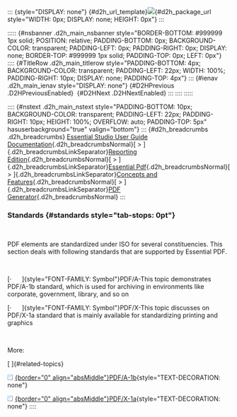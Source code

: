 ::: {style="DISPLAY: none"}
[](ms-xhelp:///?Id=d2h_url_template){#d2h_url_template}![](!package_url!){#d2h_package_url style="WIDTH: 0px; DISPLAY: none; HEIGHT: 0px"}
:::

::::: {#nsbanner .d2h_main_nsbanner style="BORDER-BOTTOM: #999999 1px solid; POSITION: relative; PADDING-BOTTOM: 0px; BACKGROUND-COLOR: transparent; PADDING-LEFT: 0px; PADDING-RIGHT: 0px; DISPLAY: none; BORDER-TOP: #999999 1px solid; PADDING-TOP: 0px; LEFT: 0px"}
:::: {#TitleRow .d2h_main_titlerow style="PADDING-BOTTOM: 4px; BACKGROUND-COLOR: transparent; PADDING-LEFT: 22px; WIDTH: 100%; PADDING-RIGHT: 10px; DISPLAY: none; PADDING-TOP: 4px"}
::: {#ienav .d2h_main_ienav style="DISPLAY: none"}
[](ms-xhelp:///?Id=d5815ce9-18b6-45e7-b91c-156f6e4b1197){#D2HPrevious .D2HPreviousEnabled}  [](ms-xhelp:///?Id=e7826ee1-d1c1-4e80-a310-a4a7fb958692){#D2HNext .D2HNextEnabled}
:::
::::
:::::

:::: {#nstext .d2h_main_nstext style="PADDING-BOTTOM: 10px; BACKGROUND-COLOR: transparent; PADDING-LEFT: 22px; PADDING-RIGHT: 10px; HEIGHT: 100%; OVERFLOW: auto; PADDING-TOP: 5px" hasuserbackground="true" valign="bottom"}
::: {#d2h_breadcrumbs .d2h_breadcrumbs}
[Essential Studio User Guide Documentation](ms-xhelp:///?Id=12457748-09e3-4d74-a240-8e049cedf030){.d2h_breadcrumbsNormal}[ \> ]{.d2h_breadcrumbsLinkSeparator}[Reporting Edition](ms-xhelp:///?Id=027aa5b6-6676-4f93-ad23-c20e8c45792e){.d2h_breadcrumbsNormal}[ \> ]{.d2h_breadcrumbsLinkSeparator}[Essential Pdf](ms-xhelp:///?Id=22756092-3da5-4797-9514-dab0617c6902){.d2h_breadcrumbsNormal}[ \> ]{.d2h_breadcrumbsLinkSeparator}[Concepts and Features](ms-xhelp:///?Id=b2064337-afd6-4241-aa41-868a5489a8dd){.d2h_breadcrumbsNormal}[ \> ]{.d2h_breadcrumbsLinkSeparator}[PDF Generator](ms-xhelp:///?Id=36e38c79-8f39-4b00-b13a-ff793cb45d97){.d2h_breadcrumbsNormal}
:::

### Standards {#standards style="tab-stops: 0pt"}

 

PDF elements are standardized under ISO for several constituencies. This section deals with following standards that are supported by Essential PDF.

 

[·      ]{style="FONT-FAMILY: Symbol"}PDF/A-This topic demonstrates PDF/A-1b standard, which is used for archiving in environments like corporate, government, library, and so on

[·      ]{style="FONT-FAMILY: Symbol"}PDF/X-This topic discusses on PDF/X-1a standard that is mainly available for standardizing printing and graphics

 

More:

[ ]{#related-topics}

[![](button.gif){border="0" align="absMiddle"}PDF/A-1b](ms-xhelp:///?Id=eeb7a97d-fdfe-4fe1-834b-d0b0c7422a9b){style="TEXT-DECORATION: none"}

[![](button.gif){border="0" align="absMiddle"}PDF/X-1a](ms-xhelp:///?Id=cbdcab4e-cc48-4edb-bf11-72e48bc59ae4){style="TEXT-DECORATION: none"}
::::
